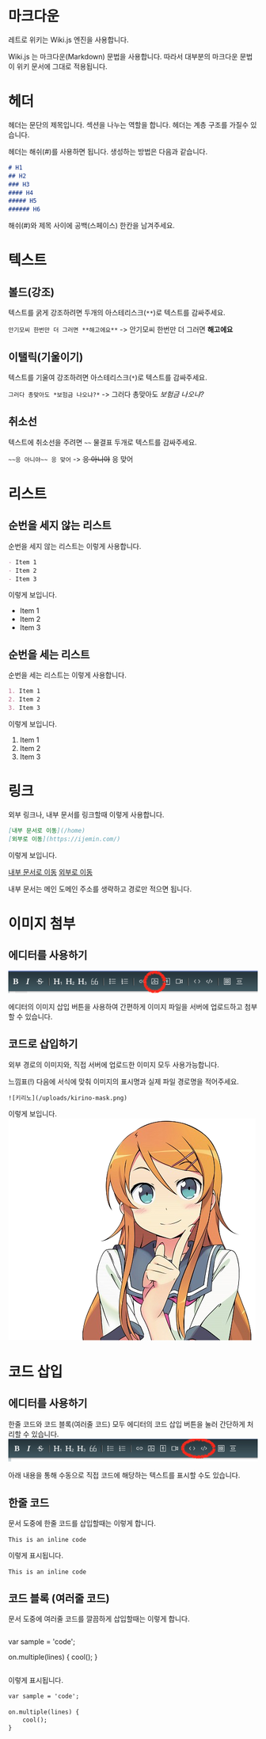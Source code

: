 <!-- TITLE: 위키 문법 -->
<!-- SUBTITLE: 레트로 위키의 문법을 설명합니다. -->

# 마크다운

레트로 위키는 Wiki.js 엔진을 사용합니다.

Wiki.js 는 마크다운(Markdown) 문법을 사용합니다. 따라서 대부분의 마크다운 문법이 위키 문서에 그대로 적용됩니다.

# 헤더
헤더는 문단의 제목입니다. 섹션을 나누는 역할을 합니다.
헤더는 계층 구조를 가질수 있습니다.

헤더는 해쉬(#)를 사용하면 됩니다. 생성하는 방법은 다음과 같습니다.

```markdown
# H1
## H2
### H3
#### H4
##### H5
###### H6
```


해쉬(#)와 제목 사이에 공백(스페이스) 한칸을 남겨주세요.

# 텍스트

## 볼드(강조)
텍스트를 굵게 강조하려면 두개의 아스테리스크(`**`)로 텍스트를 감싸주세요.

`안기모씨 한번만 더 그러면 **해고에요**` -> 안기모씨 한번만 더 그러면 **해고에요**

## 이탤릭(기울이기)
텍스트를 기울여 강조하려면 아스테리스크(`*`)로 텍스트를 감싸주세요.

`그러다 총맞아도 *보험금 나오냐?*` -> 그러다 총맞아도 *보험금 나오냐?*

## 취소선
텍스트에 취소선을 주려면 `~~` 물결표 두개로 텍스트를 감싸주세요.

`~~응 아니야~~ 응 맞어` -> ~~응 아니야~~ 응 맞어

# 리스트
## 순번을 세지 않는 리스트
순번을 세지 않는 리스트는 이렇게 사용합니다.


```markdown
- Item 1
- Item 2
- Item 3
```

이렇게 보입니다.

- Item 1
- Item 2
- Item 3

## 순번을 세는 리스트
순번을 세는 리스트는 이렇게 사용합니다.


```markdown
1. Item 1
2. Item 2
3. Item 3
```

이렇게 보입니다.

1. Item 1
2. Item 2
3. Item 3

# 링크
외부 링크나, 내부 문서를 링크할때 이렇게 사용합니다.


```markdown
[내부 문서로 이동](/home)
[외부로 이동](https://ijemin.com/)
```

이렇게 보입니다.

[내부 문서로 이동](/home)
[외부로 이동](https://ijemin.com/)

내부 문서는 메인 도메인 주소를 생략하고 경로만 적으면 됩니다.

# 이미지 첨부
## 에디터를 사용하기
![Screenshot 2018 02 28 16 39 38](/uploads/screenshot-2018-02-28-16-39-38.png "Screenshot 2018 02 28 16 39 38")

에디터의 이미지 삽입 버튼을 사용하여 간편하게 이미지 파일을 서버에 업로드하고 첨부할 수 있습니다.

## 코드로 삽입하기
외부 경로의 이미지와, 직접 서버에 업로드한 이미지 모두 사용가능합니다.

느낌표(!) 다음에 서식에 맞춰 이미지의 표시명과 실제 파일 경로명을 적어주세요.


`![키리노](/uploads/kirino-mask.png)`

이렇게 보입니다.
![키리노](/uploads/kirino-mask.png)




# 코드 삽입
## 에디터를 사용하기
한줄 코드와 코드 블록(여러줄 코드) 모두 에디터의 코드 삽입 버튼을 눌러 간단하게 처리할 수 있습니다.
![Screenshot 2018 02 28 16 36 00](/uploads/screenshot-2018-02-28-16-36-00.png "Screenshot 2018 02 28 16 36 00")

아래 내용을 통해 수동으로 직접 코드에 해당하는 텍스트를 표시할 수도 있습니다.

## 한줄 코드

문서 도중에 한줄 코드를 삽입할때는 이렇게 합니다.

``This is an inline code``

이렇게 표시됩니다.

`This is an inline code`

## 코드 블록 (여러줄 코드)

문서 도중에 여러줄 코드를 깔끔하게 삽입할때는 이렇게 합니다.


```markdown
```
var sample = 'code';

on.multiple(lines) {
    cool();
}
```
```


이렇게 표시됩니다.

```
var sample = 'code';

on.multiple(lines) {
    cool();
}
```


